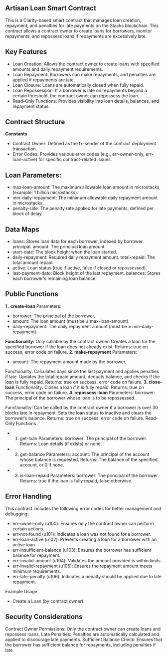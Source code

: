 ## Artisan Loan Smart Contract
This is a Clarity-based smart contract that manages loan creation, repayment, and penalties for late payments on the Stacks blockchain. This contract allows a contract owner to create loans for borrowers, monitor repayments, and repossess loans if repayments are excessively late.

## Key Features
- Loan Creation: Allows the contract owner to create loans with specified amounts and daily repayment requirements.
- Loan Repayment: Borrowers can make repayments, and penalties are applied if repayments are late.
- Loan Closure: Loans are automatically closed when fully repaid.
- Loan Repossession: If a borrower is late on repayments beyond a certain threshold, the contract owner can repossess the loan.
- Read-Only Functions: Provides visibility into loan details, balances, and repayment status.


## Contract Structure
**Constants**
- Contract Owner: Defined as the tx-sender of the contract deployment transaction.
- Error Codes: Provides various error codes (e.g., err-owner-only, err-loan-active) for specific contract-related issues.

## Loan Parameters:
- max-loan-amount: The maximum allowable loan amount in microstacks (example: 1 billion microstacks).
- min-daily-repayment: The minimum allowable daily repayment amount in microstacks.
- penalty-rate: The penalty rate applied for late payments, defined per block of delay.

## Data Maps
- loans: Stores loan data for each borrower, indexed by borrower principal.
amount: The principal loan amount.
- start-date: The block height when the loan started.
- daily-repayment: Required daily repayment amount.
total-repaid: The total amount repaid.
- active: Loan status (true if active, false if closed or repossessed).
- last-payment-date: Block height of the last repayment.
balances: Stores each borrower's remaining loan balance.

## Public Functions
**1 . create-loan**
Parameters:
- borrower: The principal of the borrower.
- amount: The loan amount (must be ≤ max-loan-amount).
- daily-repayment: The daily repayment amount (must be ≥ min-daily-repayment).

**Functionality:**
Only callable by the contract owner.
Creates a loan for the specified borrower if the loan does not already exist.
Returns: true on success, error code on failure.
**2. make-repayment**
Parameters:
- amount: The repayment amount made by the borrower.

Functionality:
Calculates days since the last payment and applies penalties if late.
Updates the total repaid amount, deducts balance, and checks if the loan is fully repaid.
Returns: true on success, error code on failure.
**3. close-loan**
Functionality:
Closes a loan if it is fully repaid.
Returns: true on success, error code on failure.
**4. repossess-loan**
Parameters:
borrower: The principal of the borrower whose loan is to be repossessed.

Functionality:
Can be called by the contract owner if a borrower is over 30 blocks late in repayment.
Sets the loan status to inactive and clears the borrower’s balance.
Returns: true on success, error code on failure.
Read-Only Functions
- 1. get-loan
Parameters:
borrower: The principal of the borrower.
Returns: Loan details (if exists) or none.
- 2. get-balance
Parameters:
account: The principal of the account whose balance is requested.
Returns: The balance of the specified account, or 0 if none.
- 3. is-loan-repaid
Parameters:
borrower: The principal of the borrower.
Returns: true if the loan is fully repaid, false otherwise.
## Error Handling
This contract includes the following error codes for better management and debugging:

- err-owner-only (u100): Ensures only the contract owner can perform certain actions.
- err-not-found (u101): Indicates a loan was not found for a borrower.
- err-loan-active (u102): Prevents creating a loan for a borrower with an active loan.
- err-insufficient-balance (u103): Ensures the borrower has sufficient balance for repayment.
- err-invalid-amount (u104): Validates the amount provided is within limits.
- err-invalid-repayment (u105): Ensures the repayment amount meets minimum requirements.
- err-late-penalty (u106): Indicates a penalty should be applied due to late repayment.

Example Usage
- Create a Loan (by contract owner):

## Security Considerations
Contract Owner Permissions: Only the contract owner can create loans and repossess loans.
Late Penalties: Penalties are automatically calculated and applied to discourage late payments.
Sufficient Balance Check: Ensures that the borrower has sufficient balance for repayments, including penalties if late.